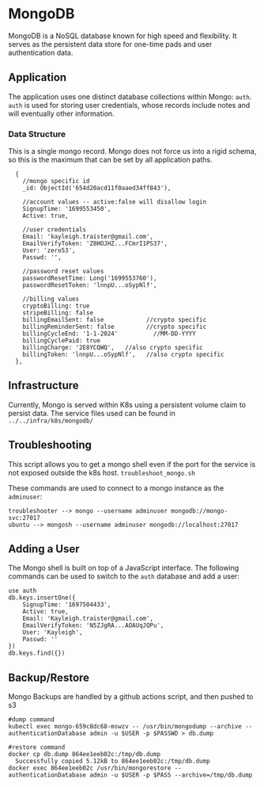 # MongoDB
MongoDB is a NoSQL database known for high speed and flexibility. It serves as 
the persistent data store for one-time pads and user authentication data. 

## Application
The application uses one distinct database collections within Mongo:
`auth`. `auth` is used for storing user credentials, whose records
include notes and will eventually other information.  

### Data Structure
This is a single mongo record. Mongo does not force us into a rigid schema, 
so this is the maximum that can be set by all application paths.
```
  {
    //mongo specific id
    _id: ObjectId('654d20acd11f0aaed34ff843'),

    //account values -- active:false will disallow login
    SignupTime: '1699553450',
    Active: true,

    //user credentials
    Email: 'kayleigh.traister@gmail.com',
    EmailVerifyToken: 'Z8HOJHZ...FCmrI1PS37',
    User: 'zero53',
    Passwd: '',

    //password reset values
    passwordResetTime: Long('1699553760'),
    passwordResetToken: 'lnnpU...oSypNlf',

    //billing values
    cryptoBilling: true
    stripeBilling: false
    billingEmailSent: false            //crypto specific
    billingReminderSent: false         //crypto specific
    billingCycleEnd: '1-1-2024'          //MM-DD-YYYY
    billingCyclePaid: true
    billingCharge: '2E8YCQWQ',   //also crypto specific
    billingToken: 'lnnpU...oSypNlf',   //also crypto specific
  },
```

## Infrastructure
Currently, Mongo is served within K8s using a persistent volume claim to 
persist data. The service files used can be found in `../../infra/k8s/mongodb/`

## Troubleshooting
This script allows you to get a mongo shell even if the port for the service 
is not exposed outside the k8s host. `troubleshoot_mongo.sh`

These commands are used to connect to a mongo instance as the `adminuser`:
```
troubleshooter --> mongo --username adminuser mongodb://mongo-svc:27017
ubuntu --> mongosh --username adminuser mongodb://localhost:27017
```

## Adding a User
The Mongo shell is built on top of a JavaScript interface. The following 
commands can be used to switch to the `auth` database and add a user:
```
use auth
db.keys.insertOne({
    SignupTime: '1697504433',
    Active: true,
    Email: 'Kayleigh.traister@gmail.com',
    EmailVerifyToken: 'N5ZJgRA...AOAUqJQPu',
    User: 'Kayleigh',
    Passwd: ''
})
db.keys.find({})
```

## Backup/Restore
Mongo Backups are handled by a github actions script, and then pushed to s3
```
#dump command
kubectl exec mongo-659c8dc68-mswzv -- /usr/bin/mongodump --archive --authenticationDatabase admin -u $USER -p $PASSWD > db.dump

#restore command
docker cp db.dump 864ee1eeb02c:/tmp/db.dump
  Successfully copied 5.12kB to 864ee1eeb02c:/tmp/db.dump
docker exec 864ee1eeb02c /usr/bin/mongorestore --authenticationDatabase admin -u $USER -p $PASS --archive=/tmp/db.dump
```

